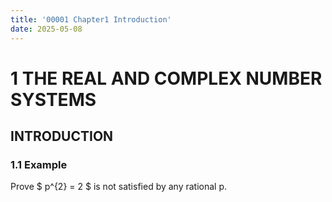 ```yaml
---
title: '00001 Chapter1 Introduction'
date: 2025-05-08
---
```


# 1 THE REAL AND COMPLEX NUMBER SYSTEMS

## INTRODUCTION

### 1.1 Example
Prove $ p^{2} = 2 $ is not satisfied by any rational p.
